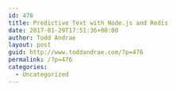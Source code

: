 ```yaml
---
id: 476
title: Predictive Text with Node.js and Redis
date: 2017-01-29T17:51:36+00:00
author: Todd Andrae
layout: post
guid: http://www.toddandrae.com/?p=476
permalink: /?p=476
categories:
  - Uncategorized
---
```

